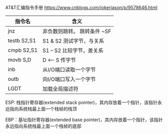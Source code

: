 AT&T汇编指令手册
https://www.cnblogs.com/jokerjason/p/9578646.html

|指令名|含义|
|--|--|
|jnz| 非负数则跳转。 跳转条件 ~SF
|testb S2,S1| S1 & S2 测试字节，与关系|
|cmpb S2,S1| S1 – S2 比较字节，差关系|
|movb S,D| D <-- S  传字节|
|inb|从I/O端口读取一个字节|
|outb|向I/O端口写入一个字节|
|LGDT|加载全局描述符|


ESP: 栈指针寄存器(extended stack pointer)，其内存放着一个指针，该指针永远指向系统栈最上面一个栈帧的栈顶

EBP：基址指针寄存器(extended base pointer)，其内存放着一个指针，该指针永远指向系统栈最上面一个栈帧的底部